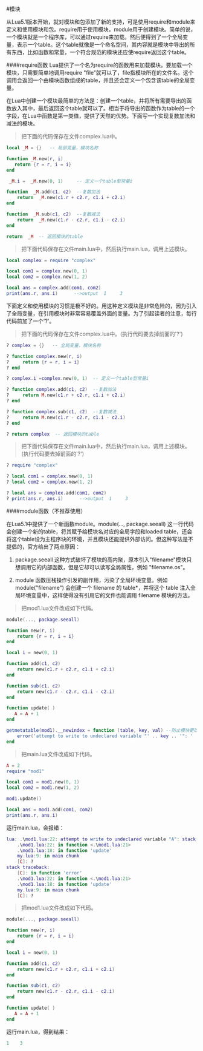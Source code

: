 #模块

从Lua5.1版本开始，就对模块和包添加了新的支持，可是使用require和module来定义和使用模块和包。require用于使用模块，module用于创建模块。简单的说，一个模块就是一个程序库，可以通过require来加载。然后便得到了一个全局变量，表示一个table。这个table就像是一个命名空间，其内容就是模块中导出的所有东西，比如函数和常量，一个符合规范的模块还应使require返回这个table。

####require函数
Lua提供了一个名为require的函数用来加载模块。要加载一个模块，只需要简单地调用require "file"就可以了，file指模块所在的文件名。这个调用会返回一个由模块函数组成的table，并且还会定义一个包含该table的全局变量。

在Lua中创建一个模块最简单的方法是：创建一个table，并将所有需要导出的函数放入其中，最后返回这个table就可以了。相当于将导出的函数作为table的一个字段，在Lua中函数是第一类值，提供了天然的优势。下面写一个实现复数加法和减法的模块。

> 把下面的代码保存在文件complex.lua中。

```lua
local _M = {}   -- 局部变量，模块名称

function _M.new(r, i)
   return {r = r, i = i}
end

 _M.i =  _M.new(0, 1)     -- 定义一个table型常量i

function  _M.add(c1, c2)  --复数加法
    return  _M.new(c1.r + c2.r, c1.i + c2.i)
end

function  _M.sub(c1, c2)  --复数减法
    return  _M.new(c1.r - c2.r, c1.i - c2.i)
end

return  _M  -- 返回模块的table
```

> 把下面代码保存在文件main.lua中，然后执行main.lua，调用上述模块。

```lua
local complex = require "complex"

local com1 = complex.new(0, 1)
local com2 = complex.new(1, 2)

local ans = complex.add(com1, com2)
print(ans.r, ans.i)      -->output  1     3
```

下面定义和使用模块的习惯是极不好的。用这种定义模块是非常危险的，因为引入了全局变量，在引用模块时非常容易覆盖外面的变量。为了引起读者的注意，每行代码前加了一个'?'。

> 把下面的代码保存在文件complex.lua中。(执行代码要去掉前面的'?')

```lua
? complex = {}   -- 全局变量，模块名称

? function complex.new(r, i)
?     return {r = r, i = i}
? end

? complex.i =complex.new(0, 1)  -- 定义一个table型常量i

? function complex.add(c1, c2)  --复数加法
?     return M.new(c1.r + c2.r, c1.i + c2.i)
? end

? function complex.sub(c1, c2)  --复数减法
?     return M.new(c1.r - c2.r, c1.i - c2.i)
? end

? return complex  -- 返回模块的table
```

> 把下面代码保存在文件main.lua中，然后执行main.lua，调用上述模块。(执行代码要去掉前面的'?')

```lua
? require "complex"

? local com1 = complex.new(0, 1)
? local com2 = complex.new(1, 2)

? local ans = complex.add(com1, com2)
? print(ans.r, ans.i)      -->output  1     3
```

####module函数（不推荐使用）

在Lua5.1中提供了一个新函数module。module(..., package.seeall) 这一行代码会创建一个新的table，将其赋予给模块名对应的全局字段和loaded table，还会将这个table设为主程序块的环境，并且模块还能提供外部访问。但这种写法是不提倡的，官方给出了两点原因：

1. package.seeall 这种方式破坏了模块的高内聚，原本引入"filename"模块只想调用它的内部函数，但是它却可以读写全局属性，例如 "filename.os"。

2. module 函数压栈操作引发的副作用，污染了全局环境变量。例如 module("filename") 会创建一个 filename 的 table*，并将这个 table 注入全局环境变量中，这样使得没有引用它的文件也能调用 filename 模块的方法。


> 把mod1.lua文件改成如下代码。

```lua
module(..., package.seeall)

function new(r, i)
    return {r = r, i = i}
end

local i = new(0, 1)

function add(c1, c2)
    return new(c1.r + c2.r, c1.i + c2.i)
end

function sub(c1, c2)
    return new(c1.r - c2.r, c1.i - c2.i)
end

function update( )
   A = A + 1
end

getmetatable(mod1).__newindex = function (table, key, val) --防止模块更改全局变量
    error('attempt to write to undeclared variable "' .. key .. '": ' .. debug.traceback())
end
```

>把main.lua文件改成如下代码。

```lua
A = 2
require "mod1"

local com1 = mod1.new(0, 1)
local com2 = mod1.new(1, 2)

mod1.update()

local ans = mod1.add(com1, com2)
print(ans.r, ans.i)
```

运行main.lua，会报错：

```lua
lua: .\mod1.lua:22: attempt to write to undeclared variable "A": stack traceback:
	.\mod1.lua:22: in function <.\mod1.lua:21>
	.\mod1.lua:18: in function 'update'
	my.lua:9: in main chunk
	[C]: ?
stack traceback:
	[C]: in function 'error'
	.\mod1.lua:22: in function <.\mod1.lua:21>
	.\mod1.lua:18: in function 'update'
	my.lua:9: in main chunk
	[C]: ?
```

> 把mod1.lua文件改成如下代码。

```lua
module(..., package.seeall)

function new(r, i)
    return {r = r, i = i}
end

local i = new(0, 1)

function add(c1, c2)
    return new(c1.r + c2.r, c1.i + c2.i)
end

function sub(c1, c2)
    return new(c1.r - c2.r, c1.i - c2.i)
end

function update( )
   A = A + 1
end
```

运行main.lua，得到结果：

```lua
1	 3
```
